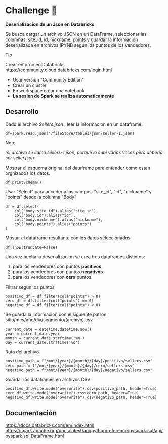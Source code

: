 # Challenge :paperclip:
**Deserializacion de un Json en Databricks**

Se busca cargar un archivo JSON en un DataFrame, seleccionar las columnas: site_id, id, nickname, points y guardar la información deserializada en archivos IPYNB según los puntos de los vendedores.

> [!TIP]
Crear entorno en Databricks https://community.cloud.databricks.com/login.html

- Usar version "Community Edition"
- Crear un cluster
- En workspace crear una notebook
- **La sesion de Spark se realiza automaticamente**
  
## Desarrollo
Dado el archivo *Sellers.json* , leer la información en un dataframe.
```
df=spark.read.json("/fileStore/tables/json/seller-1.json)
```
> [!NOTE] 
*mi archivo se llamo sellers-1.json, porque lo subi varias veces pero deberia ser seller.json*

Mostrar el esquema original del dataframe para entender como estan orgnizados los datos.
```
df.printSchema()
```
Usar "Select" para acceder a los campos: "site_id", "id", "nickname" y "points" desde la columna "Body"
```
df = df.select(
    col("body.site_id").alias("site_id"),
    col("body.id").alias("id"),
    col("body.nickname").alias("nickname"),
    col("body.points").alias("points")
)
```
Mostar el dataframe resultante con los datos seleccionados
```
df.show(truncate=False)
```
Una vez hecha la deserializacion se crea tres dataframes distintos:
1. para los vendedores con puntos **positivos**
2. para los vendedores con puntos **negativos**
3. para los vendedores con **cero** puntos.

Filtrar segun los puntos
```
positivo_df = df.filter(col("points") > 0)
cero_df = df.filter(col("points") == 0)
negativo_df = df.filter(col("points") < 0)
```
Se guarda la informacion con el siguiente patron: sitio/mes/año/dia/segmento/(archivo).csv

``` 
current_date = datetime.datetime.now()
year = current_date.year
month = current_date.strftime('%m')
day = current_date.strftime('%d')
 ```
Ruta del archivo
``` 
positivo_path = f"/mnt/{year}/{month}/{day}/positivo/sellers.csv"
cero_path = f"/mnt/{year}/{month}/{day}/cero/sellers.csv"
negativo_path = f"/mnt/{year}/{month}/{day}/negativo/sellers.csv"
```

Guardar los dataframes en archivos CSV
```
positivo_df.write.mode("overwrite").csv(positivo_path, header=True)
cero_df.write.mode("overwrite").csv(cero_path, header=True)
negativo_df.write.mode("overwrite").csv(negativo_path, header=True)
``` 


## Documentación
https://docs.databricks.com/en/index.html
https://spark.apache.org/docs/latest/api/python/reference/pyspark.sql/api/pyspark.sql.DataFrame.html
